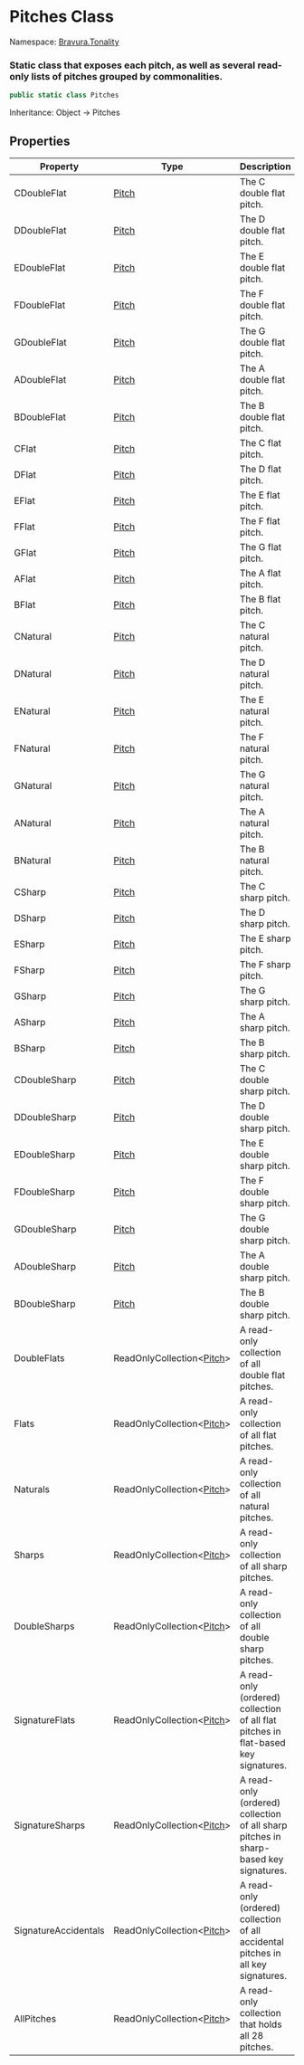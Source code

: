 # Pitches Class

Namespace: [Bravura.Tonality](./Bravura.Tonality.md)

### Static class that exposes each pitch, as well as several read-only lists of pitches grouped by commonalities.

```csharp
public static class Pitches
```

Inheritance: Object -> Pitches

## Properties
| Property | Type | Description |
| --- | --- | --- |
| CDoubleFlat | [Pitch](./Pitch.md) | The C double flat pitch. |
| DDoubleFlat | [Pitch](./Pitch.md) | The D double flat pitch. |
| EDoubleFlat | [Pitch](./Pitch.md) | The E double flat pitch. |
| FDoubleFlat | [Pitch](./Pitch.md) | The F double flat pitch. |
| GDoubleFlat | [Pitch](./Pitch.md) | The G double flat pitch. |
| ADoubleFlat | [Pitch](./Pitch.md) | The A double flat pitch. |
| BDoubleFlat | [Pitch](./Pitch.md) | The B double flat pitch. |
| CFlat | [Pitch](./Pitch.md) | The C flat pitch. |
| DFlat | [Pitch](./Pitch.md) | The D flat pitch. |
| EFlat | [Pitch](./Pitch.md) | The E flat pitch. |
| FFlat | [Pitch](./Pitch.md) | The F flat pitch. |
| GFlat | [Pitch](./Pitch.md) | The G flat pitch. |
| AFlat | [Pitch](./Pitch.md) | The A flat pitch. |
| BFlat | [Pitch](./Pitch.md) | The B flat pitch. |
| CNatural | [Pitch](./Pitch.md) | The C natural pitch. |
| DNatural | [Pitch](./Pitch.md) | The D natural pitch. |
| ENatural | [Pitch](./Pitch.md) | The E natural pitch. |
| FNatural | [Pitch](./Pitch.md) | The F natural pitch. |
| GNatural | [Pitch](./Pitch.md) | The G natural pitch. |
| ANatural | [Pitch](./Pitch.md) | The A natural pitch. |
| BNatural | [Pitch](./Pitch.md) | The B natural pitch. |
| CSharp | [Pitch](./Pitch.md) | The C sharp pitch. |
| DSharp | [Pitch](./Pitch.md) | The D sharp pitch. |
| ESharp | [Pitch](./Pitch.md) | The E sharp pitch. |
| FSharp | [Pitch](./Pitch.md) | The F sharp pitch. |
| GSharp | [Pitch](./Pitch.md) | The G sharp pitch. |
| ASharp | [Pitch](./Pitch.md) | The A sharp pitch. |
| BSharp | [Pitch](./Pitch.md) | The B sharp pitch. |
| CDoubleSharp | [Pitch](./Pitch.md) | The C double sharp pitch. |
| DDoubleSharp | [Pitch](./Pitch.md) | The D double sharp pitch. |
| EDoubleSharp | [Pitch](./Pitch.md) | The E double sharp pitch. |
| FDoubleSharp | [Pitch](./Pitch.md) | The F double sharp pitch. |
| GDoubleSharp | [Pitch](./Pitch.md) | The G double sharp pitch. |
| ADoubleSharp | [Pitch](./Pitch.md) | The A double sharp pitch. |
| BDoubleSharp | [Pitch](./Pitch.md) | The B double sharp pitch. |
| DoubleFlats | ReadOnlyCollection<[Pitch](./Pitch.md)> | A read-only collection of all double flat pitches. |
| Flats | ReadOnlyCollection<[Pitch](./Pitch.md)> | A read-only collection of all flat pitches. |
| Naturals | ReadOnlyCollection<[Pitch](./Pitch.md)> | A read-only collection of all natural pitches. |
| Sharps | ReadOnlyCollection<[Pitch](./Pitch.md)> | A read-only collection of all sharp pitches. |
| DoubleSharps | ReadOnlyCollection<[Pitch](./Pitch.md)> | A read-only collection of all double sharp pitches. |
| SignatureFlats | ReadOnlyCollection<[Pitch](./Pitch.md)> | A read-only (ordered) collection of all flat pitches in flat-based key signatures. |
| SignatureSharps | ReadOnlyCollection<[Pitch](./Pitch.md)> | A read-only (ordered) collection of all sharp pitches in sharp-based key signatures. |
| SignatureAccidentals | ReadOnlyCollection<[Pitch](./Pitch.md)> | A read-only (ordered) collection of all accidental pitches in all key signatures. |
| AllPitches | ReadOnlyCollection<[Pitch](./Pitch.md)> | A read-only collection that holds all 28 pitches. |
